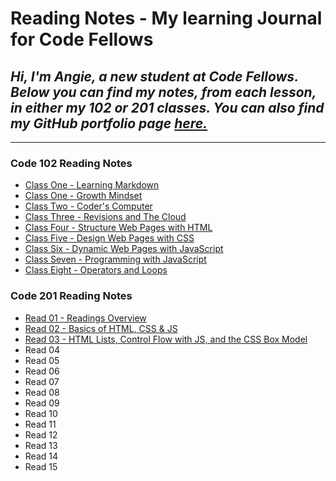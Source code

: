 # **Reading Notes** - My learning Journal for Code Fellows



## *Hi, I'm Angie, a new student at Code Fellows.  Below you can find my notes, from each lesson, in either my 102 or 201 classes. You can also find my GitHub portfolio page [here.](https://github.com/aedeleon2023)*


---
### Code 102 Reading Notes
* [Class One - Learning Markdown](learning-markdown.md) 
* [Class One - Growth Mindset](growth-mindset.md) 
* [Class Two - Coder's Computer](the-coders-computer.md)
* [Class Three - Revisions and The Cloud](revisions-and-the-cloud.md)
* [Class Four - Structure Web Pages with HTML](structured-web-pages-with-html.md)
* [Class Five - Design Web Pages with CSS](design-web-pages-with-css.md)
* [Class Six - Dynamic Web Pages with JavaScript](dynamic-web-pages-with-javascript.md)
* [Class Seven - Programming with JavaScript](programming-with-javascript.md)
* [Class Eight - Operators and Loops](operators-and-loops.md)


### Code 201 Reading Notes
* [Read 01 - Readings Overview](class-01.md)
* [Read 02 - Basics of HTML, CSS & JS](read-02.md)
* [Read 03 - HTML Lists, Control Flow with JS, and the CSS Box Model](read-03.md)
* Read 04
* Read 05
* Read 06 
* Read 07
* Read 08 
* Read 09
* Read 10
* Read 11
* Read 12
* Read 13
* Read 14
* Read 15
